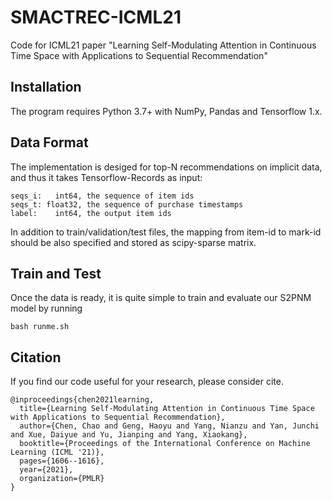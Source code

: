 # SMACTREC-ICML21
Code for ICML21 paper "Learning Self-Modulating Attention in Continuous Time Space with Applications to Sequential Recommendation"

## Installation

The program requires Python 3.7+ with NumPy, Pandas and Tensorflow 1.x.

## Data Format

The implementation is desiged for top-N recommendations on implicit data, 
and thus it takes Tensorflow-Records as input:
```
seqs_i:   int64, the sequence of item ids
seqs_t: float32, the sequence of purchase timestamps
label:    int64, the output item ids
```

In addition to train/validation/test files, 
the mapping from item-id to mark-id should be also specified 
and stored as scipy-sparse matrix.


## Train and Test

Once the data is ready, it is quite simple to train and evaluate our S2PNM model by running
```
bash runme.sh
```


## Citation

If you find our code useful for your research, please consider cite.

```
@inproceedings{chen2021learning,
  title={Learning Self-Modulating Attention in Continuous Time Space with Applications to Sequential Recommendation},
  author={Chen, Chao and Geng, Haoyu and Yang, Nianzu and Yan, Junchi and Xue, Daiyue and Yu, Jianping and Yang, Xiaokang},
  booktitle={Proceedings of the International Conference on Machine Learning (ICML '21)},
  pages={1606--1616},
  year={2021},
  organization={PMLR}
}
```